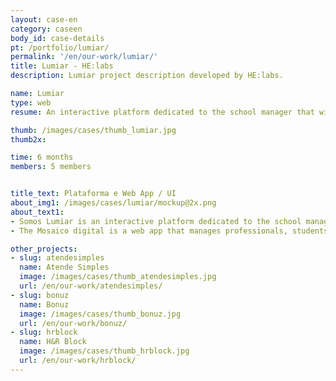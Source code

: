 ```yaml
---
layout: case-en
category: caseen
body_id: case-details
pt: /portfolio/lumiar/
permalink: '/en/our-work/lumiar/'
title: Lumiar - HE:labs
description: Lumiar project description developed by HE:labs.

name: Lumiar
type: web
resume: An interactive platform dedicated to the school manager that will implement the Lumiar model in their school.

thumb: /images/cases/thumb_lumiar.jpg
thumb2x:

time: 6 months
members: 5 members


title_text: Plataforma e Web App / UI
about_img1: /images/cases/lumiar/mockup@2x.png
about_text1:
- Somos Lumiar is an interactive platform dedicated to the school managers that will implement the Lumiar model in their schools.
- The Mosaico digital is a web app that manages professionals, students and schools that use the Lumiar model of education.  Through the tool, the school can build and manage educational projects, hire professionals, monitor progress and the entire school life evolution of their students.

other_projects:
- slug: atendesimples
  name: Atende Simples
  image: /images/cases/thumb_atendesimples.jpg
  url: /en/our-work/atendesimples/
- slug: bonuz
  name: Bonuz
  image: /images/cases/thumb_bonuz.jpg
  url: /en/our-work/bonuz/
- slug: hrblock
  name: H&R Block
  image: /images/cases/thumb_hrblock.jpg
  url: /en/our-work/hrblock/
---
```

